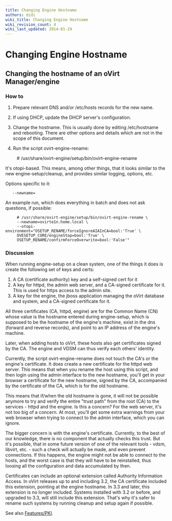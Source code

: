 ```yaml
---
title: Changing Engine Hostname
authors: didi
wiki_title: Changing Engine Hostname
wiki_revision_count: 4
wiki_last_updated: 2014-01-29
---
```


# Changing Engine Hostname

## Changing the hostname of an oVirt Manager/engine

### How to

1.  Prepare relevant DNS and/or /etc/hosts records for the new name.
2.  If using DHCP, update the DHCP server's configuration.
3.  Change the hostname. This is usually done by editing /etc/hostname and rebooting. There are other options and details which are not in the scope of this document.
4.  Run the script ovirt-engine-rename:

         # /usr/share/ovirt-engine/setup/bin/ovirt-engine-rename

It's otopi-based. This means, among other things, that it looks similar to the new engine-setup/cleanup, and provides similar logging, options, etc.

Options specific to it:

`   --newname=`<newname>

An example run, which does everything in batch and does not ask questions, if possible:

         # /usr/share/ovirt-engine/setup/bin/ovirt-engine-rename \
         --newname=ovirte1n.home.local \
         --otopi-environment="OSETUP_RENAME/forceIgnoreAIAInCA=bool:'True' \
         OVESETUP_CORE/engineStop=bool:'True' \
         OSETUP_RENAME/confirmForceOverwrite=bool:'False'"

### Discussion

When running engine-setup on a clean system, one of the things it does is create the following set of keys and certs:

1.  A CA (certificate authority) key and a self-signed cert for it
2.  A key for httpd, the admin web server, and a CA-signed certificate for it. This is used for https access to the admin site.
3.  A key for the engine, the jboss application managing the oVirt database and system, and a CA-signed certificate for it.

All three certificates (CA, httpd, engine) are for the Common Name (CN) whose value is the hostname entered during engine-setup, which is supposed to be the hostname of the engine's machine, exist in the dns (forward and reverse records), and point to an IP address of the engine's machine.

Later, when adding hosts to oVirt, these hosts also get certificates signed by the CA. The engine and VDSM can thus verify each others' identity.

Currently, the script ovirt-engine-rename does not touch the CA's or the engine's certificate. It does create a new certificate for the httpd web server. This means that when you rename the host using this script, and then login using the admin interface to the new hostname, you'll get in your browser a certificate for the new hostname, signed by the CA, accompanied by the certificate of the CA, which is for the old hostname.

This means that if/when the old hostname is gone, it will not be possible anymore to try and verify the entire "trust path" from the root (CA) to the services - httpd and the engine. Is this a concern? For the web server, it's not too big of a concern. At most, you'll get some extra warnings from your web browser when trying to connect to the admin interface, which you can ignore.

The bigger concern is with the engine's certificate. Currently, to the best of our knowledge, there is no component that actually checks this trust. But it's possible, that in some future version of one of the relevant tools - vdsm, libvirt, etc. - such a check will actually be made, and even prevent connections. If this happens, the engine might not be able to connect to the hosts, and the worst case is that they will have to be reinstalled, thus loosing all the configuration and data accumulated by then.

Certificates can include an optional extension called Authority Information Access. In oVirt releases up to and including 3.2, the CA certificate included this extension, pointing at the engine hostname. In 3.3 and later, this extension is no longer included. Systems installed with 3.2 or before, and upgraded to 3.3, will still include this extension. That's why it's safer to rename such systems by running cleanup and setup again if possible.

See also [Features/PKI](/develop/release-management/features/infra/pki/).
